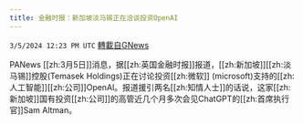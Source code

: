 ```yaml
---
title: 金融时报：新加坡淡马锡正在洽谈投资OpenAI
---
```

`3/5/2024 12:23 PM UTC` [轉載自GNews](https://gnews.org/articles/2367082)

PANews [[zh:3月5日]]消息，据[[zh:英国金融时报]]报道，[[zh:新加坡]][[zh:淡马锡]]控股(Temasek Holdings)正在讨论投资[[zh:微软]] (microsoft)支持的[[zh:人工智能]][[zh:公司]]OpenAI。报道援引两名[[zh:知情人士]]的话说，这家[[zh:新加坡]]国有投资[[zh:公司]]的高管近几个月多次会见ChatGPT的[[zh:首席执行官]]Sam Altman。
